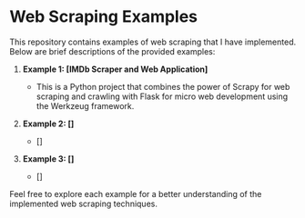 # Web Scraping Examples

This repository contains examples of web scraping that I have implemented. Below are brief descriptions of the provided examples:

1. **Example 1: [IMDb Scraper and Web Application]**
   - This is a Python project that combines the power of Scrapy for web scraping and crawling with Flask for micro web development using the Werkzeug framework. 

2. **Example 2: []**
   - []

3. **Example 3: []**
   - []

Feel free to explore each example for a better understanding of the implemented web scraping techniques.


